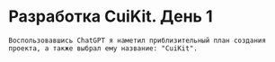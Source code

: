 # Разработка CuiKit. День 1
    Воспользовавшись ChatGPT я наметил приблизительный план создания проекта, а также выбрал ему название: "CuiKit".